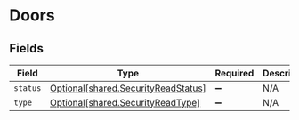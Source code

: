 # Doors


## Fields

| Field                                                                            | Type                                                                             | Required                                                                         | Description                                                                      |
| -------------------------------------------------------------------------------- | -------------------------------------------------------------------------------- | -------------------------------------------------------------------------------- | -------------------------------------------------------------------------------- |
| `status`                                                                         | [Optional[shared.SecurityReadStatus]](../../models/shared/securityreadstatus.md) | :heavy_minus_sign:                                                               | N/A                                                                              |
| `type`                                                                           | [Optional[shared.SecurityReadType]](../../models/shared/securityreadtype.md)     | :heavy_minus_sign:                                                               | N/A                                                                              |